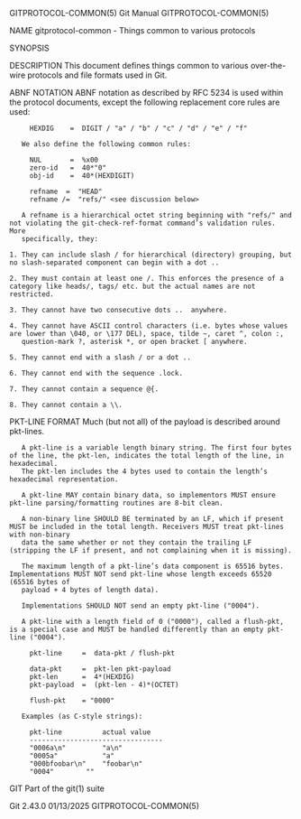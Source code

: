 GITPROTOCOL-COMMON(5)							  Git Manual							 GITPROTOCOL-COMMON(5)

NAME
       gitprotocol-common - Things common to various protocols

SYNOPSIS
       <over-the-wire-protocol>

DESCRIPTION
       This document defines things common to various over-the-wire protocols and file formats used in Git.

ABNF NOTATION
       ABNF notation as described by RFC 5234 is used within the protocol documents, except the following replacement core rules are used:

	     HEXDIG    =  DIGIT / "a" / "b" / "c" / "d" / "e" / "f"

       We also define the following common rules:

	     NUL       =  %x00
	     zero-id   =  40*"0"
	     obj-id    =  40*(HEXDIGIT)

	     refname  =	 "HEAD"
	     refname /=	 "refs/" <see discussion below>

       A refname is a hierarchical octet string beginning with "refs/" and not violating the git-check-ref-format command’s validation rules. More
       specifically, they:

	1. They can include slash / for hierarchical (directory) grouping, but no slash-separated component can begin with a dot ..

	2. They must contain at least one /. This enforces the presence of a category like heads/, tags/ etc. but the actual names are not restricted.

	3. They cannot have two consecutive dots ..  anywhere.

	4. They cannot have ASCII control characters (i.e. bytes whose values are lower than \040, or \177 DEL), space, tilde ~, caret ^, colon :,
	   question-mark ?, asterisk *, or open bracket [ anywhere.

	5. They cannot end with a slash / or a dot ..

	6. They cannot end with the sequence .lock.

	7. They cannot contain a sequence @{.

	8. They cannot contain a \\.

PKT-LINE FORMAT
       Much (but not all) of the payload is described around pkt-lines.

       A pkt-line is a variable length binary string. The first four bytes of the line, the pkt-len, indicates the total length of the line, in hexadecimal.
       The pkt-len includes the 4 bytes used to contain the length’s hexadecimal representation.

       A pkt-line MAY contain binary data, so implementors MUST ensure pkt-line parsing/formatting routines are 8-bit clean.

       A non-binary line SHOULD BE terminated by an LF, which if present MUST be included in the total length. Receivers MUST treat pkt-lines with non-binary
       data the same whether or not they contain the trailing LF (stripping the LF if present, and not complaining when it is missing).

       The maximum length of a pkt-line’s data component is 65516 bytes. Implementations MUST NOT send pkt-line whose length exceeds 65520 (65516 bytes of
       payload + 4 bytes of length data).

       Implementations SHOULD NOT send an empty pkt-line ("0004").

       A pkt-line with a length field of 0 ("0000"), called a flush-pkt, is a special case and MUST be handled differently than an empty pkt-line ("0004").

	     pkt-line	  =  data-pkt / flush-pkt

	     data-pkt	  =  pkt-len pkt-payload
	     pkt-len	  =  4*(HEXDIG)
	     pkt-payload  =  (pkt-len - 4)*(OCTET)

	     flush-pkt	  = "0000"

       Examples (as C-style strings):

	     pkt-line	       actual value
	     ---------------------------------
	     "0006a\n"	       "a\n"
	     "0005a"	       "a"
	     "000bfoobar\n"    "foobar\n"
	     "0004"	       ""

GIT
       Part of the git(1) suite

Git 2.43.0								  01/13/2025							 GITPROTOCOL-COMMON(5)
